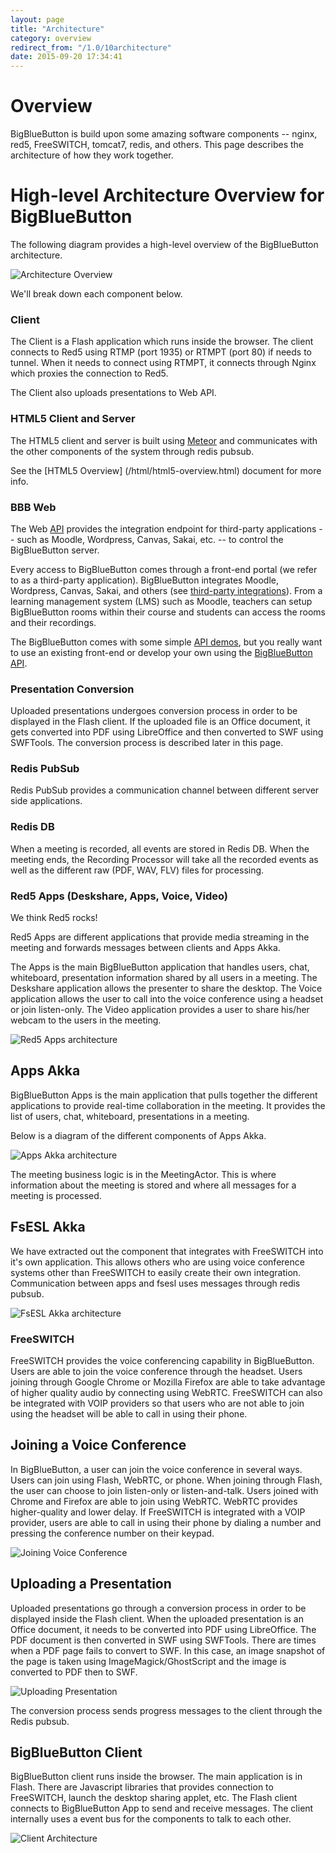 ```yaml
---
layout: page
title: "Architecture"
category: overview
redirect_from: "/1.0/10architecture"
date: 2015-09-20 17:34:41
---
```


# Overview

BigBlueButton is build upon some amazing software components -- nginx, red5, FreeSWITCH, tomcat7, redis, and others.  This page describes the architecture of how they work together.

# High-level Architecture Overview for BigBlueButton

The following diagram provides a high-level overview of the BigBlueButton architecture.

![Architecture Overview](/images/10/bbb-arch-overview.png)

We'll break down each component below.

### Client

The Client is a Flash application which runs inside the browser. The client connects to Red5 using RTMP (port 1935) or RTMPT (port 80) if needs to tunnel.
When it needs to connect using RTMPT, it connects through Nginx which proxies the connection to Red5.

The Client also uploads presentations to Web API.


### HTML5 Client and Server

The HTML5 client and server is built using [Meteor](https://www.meteor.com/) and communicates with the other components of the system through redis pubsub. 

See the [HTML5 Overview] (/html/html5-overview.html) document for more info.

### BBB Web 

The Web [API](/dev/api.html) provides the integration endpoint for third-party applications -- such as Moodle, Wordpress, Canvas, Sakai, etc. -- to control the BigBlueButton server. 

Every access to BigBlueButton comes through a front-end portal (we refer to as a third-party application).  BigBlueButton integrates Moodle, Wordpress, Canvas, Sakai, and others (see [third-party integrations](http://bigbluebutton.org/integrations/)).  From a learning management system (LMS) such as Moodle, teachers can setup BigBlueButton rooms within their course and students can access the rooms and their recordings. 

The BigBlueButton comes with some simple [API demos](http://demo.bigbluebutton.org/demo/demo1.jsp), but you really want to use an existing front-end or develop your own using the [BigBlueButton API](/dev/api.html).

### Presentation Conversion

Uploaded presentations undergoes conversion process in order to be displayed in the Flash client. If the uploaded file is an Office document, it gets converted into PDF using LibreOffice and then converted to SWF using SWFTools. The conversion process is described later in this page.

### Redis PubSub

Redis PubSub provides a communication channel between different server side applications.

### Redis DB

When a meeting is recorded, all events are stored in Redis DB. When the meeting ends, the Recording Processor will take all the recorded events as well as the different raw (PDF, WAV, FLV) files for processing.

### Red5 Apps (Deskshare, Apps, Voice, Video)

We think Red5 rocks! 

Red5 Apps are different applications that provide media streaming in the meeting and forwards messages between clients and Apps Akka.

The Apps is the main BigBlueButton application that handles users, chat, whiteboard, presentation information shared by all users in a meeting. The Deskshare application allows the presenter to share the desktop. The Voice application allows the user to call into the voice conference using a headset or join listen-only. The Video application provides a user to share his/her webcam to the users in the meeting.

![Red5 Apps architecture](/images/10/red5-apps-arch.png)

## Apps Akka

BigBlueButton Apps is the main application that pulls together the different applications to provide real-time collaboration in the meeting. It provides the list of users, chat, whiteboard, presentations in a meeting.

Below is a diagram of the different components of Apps Akka.

![Apps Akka architecture](/images/10/akka-apps-arch.png)

The meeting business logic is in the MeetingActor. This is where information about the meeting is stored and where all messages for a meeting is processed.

## FsESL Akka

We have extracted out the component that integrates with FreeSWITCH into it's own application. This allows others who are using voice conference systems other than
FreeSWITCH to easily create their own integration. Communication between apps and fsesl uses messages through redis pubsub.

![FsESL Akka architecture](/images/10/fsesl-akka-arch.png)


### FreeSWITCH

FreeSWITCH provides the voice conferencing capability in BigBlueButton. Users are able to join the voice conference through the headset. Users joining through Google Chrome or Mozilla Firefox are able to take advantage of higher quality audio by connecting using WebRTC. FreeSWITCH can also be integrated with VOIP providers so that users who are not able to join using the headset will be able to call in using their phone.

## Joining a Voice Conference

In BigBlueButton, a user can join the voice conference in several ways. Users can join using Flash, WebRTC, or phone. When joining through Flash, the user can choose to join listen-only or listen-and-talk. Users joined with Chrome and Firefox are able to join using WebRTC. WebRTC provides higher-quality and lower delay. If FreeSWITCH is integrated with a VOIP provider, users are able to call in using their phone by dialing a number and pressing the conference number on their keypad.

![Joining Voice Conference](/images/10/joining-voice-conf.png)


## Uploading a Presentation

Uploaded presentations go through a conversion process in order to be displayed inside the Flash client. When the uploaded presentation is an Office document, it needs to be converted into PDF using LibreOffice. The PDF document is then converted in SWF using SWFTools. There are times when a PDF page fails to convert to SWF. In this case, an image snapshot of the page is taken using ImageMagick/GhostScript and the image is converted to PDF then to SWF.

![Uploading Presentation](/images/10/presentation-upload.png)

The conversion process sends progress messages to the client through the Redis pubsub.

## BigBlueButton Client

BigBlueButton client runs inside the browser. The main application is in Flash. There are Javascript libraries that provides connection to FreeSWITCH, launch the desktop sharing applet, etc. The Flash client connects to BigBlueButton App to send and receive messages. The client internally uses a event bus for the components to talk to each other.

![Client Architecture](/images/10/bbb-client-arch.png)

